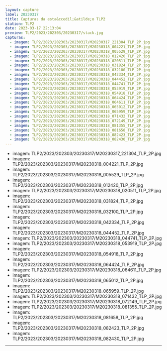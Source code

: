 ```yaml
---
layout: capture
label: 20230317
title: Capturas da esta&ccedil;&atilde;o TLP2
station: TLP2
date: 2023-03-17 22:13:04
preview: TLP2/2023/202303/20230317/stack.jpg
capturas:
  - imagem: TLP2/2023/202303/20230317/M20230317_221304_TLP_2P.jpg
  - imagem: TLP2/2023/202303/20230317/M20230318_004221_TLP_2P.jpg
  - imagem: TLP2/2023/202303/20230317/M20230318_005529_TLP_2P.jpg
  - imagem: TLP2/2023/202303/20230317/M20230318_012420_TLP_2P.jpg
  - imagem: TLP2/2023/202303/20230317/M20230318_020511_TLP_2P.jpg
  - imagem: TLP2/2023/202303/20230317/M20230318_031824_TLP_2P.jpg
  - imagem: TLP2/2023/202303/20230317/M20230318_032100_TLP_2P.jpg
  - imagem: TLP2/2023/202303/20230317/M20230318_042334_TLP_2P.jpg
  - imagem: TLP2/2023/202303/20230317/M20230318_044452_TLP_2P.jpg
  - imagem: TLP2/2023/202303/20230317/M20230318_044741_TLP_2P.jpg
  - imagem: TLP2/2023/202303/20230317/M20230318_053919_TLP_2P.jpg
  - imagem: TLP2/2023/202303/20230317/M20230318_054918_TLP_2P.jpg
  - imagem: TLP2/2023/202303/20230317/M20230318_064424_TLP_2P.jpg
  - imagem: TLP2/2023/202303/20230317/M20230318_064611_TLP_2P.jpg
  - imagem: TLP2/2023/202303/20230317/M20230318_065012_TLP_2P.jpg
  - imagem: TLP2/2023/202303/20230317/M20230318_065959_TLP_2P.jpg
  - imagem: TLP2/2023/202303/20230317/M20230318_071432_TLP_2P.jpg
  - imagem: TLP2/2023/202303/20230317/M20230318_072149_TLP_2P.jpg
  - imagem: TLP2/2023/202303/20230317/M20230318_081355_TLP_2P.jpg
  - imagem: TLP2/2023/202303/20230317/M20230318_081658_TLP_2P.jpg
  - imagem: TLP2/2023/202303/20230317/M20230318_082423_TLP_2P.jpg
  - imagem: TLP2/2023/202303/20230317/M20230318_082430_TLP_2P.jpg
---
```

  - imagem: TLP2/2023/202303/20230317/M20230317_221304_TLP_2P.jpg
  - imagem: TLP2/2023/202303/20230317/M20230318_004221_TLP_2P.jpg
  - imagem: TLP2/2023/202303/20230317/M20230318_005529_TLP_2P.jpg
  - imagem: TLP2/2023/202303/20230317/M20230318_012420_TLP_2P.jpg
  - imagem: TLP2/2023/202303/20230317/M20230318_020511_TLP_2P.jpg
  - imagem: TLP2/2023/202303/20230317/M20230318_031824_TLP_2P.jpg
  - imagem: TLP2/2023/202303/20230317/M20230318_032100_TLP_2P.jpg
  - imagem: TLP2/2023/202303/20230317/M20230318_042334_TLP_2P.jpg
  - imagem: TLP2/2023/202303/20230317/M20230318_044452_TLP_2P.jpg
  - imagem: TLP2/2023/202303/20230317/M20230318_044741_TLP_2P.jpg
  - imagem: TLP2/2023/202303/20230317/M20230318_053919_TLP_2P.jpg
  - imagem: TLP2/2023/202303/20230317/M20230318_054918_TLP_2P.jpg
  - imagem: TLP2/2023/202303/20230317/M20230318_064424_TLP_2P.jpg
  - imagem: TLP2/2023/202303/20230317/M20230318_064611_TLP_2P.jpg
  - imagem: TLP2/2023/202303/20230317/M20230318_065012_TLP_2P.jpg
  - imagem: TLP2/2023/202303/20230317/M20230318_065959_TLP_2P.jpg
  - imagem: TLP2/2023/202303/20230317/M20230318_071432_TLP_2P.jpg
  - imagem: TLP2/2023/202303/20230317/M20230318_072149_TLP_2P.jpg
  - imagem: TLP2/2023/202303/20230317/M20230318_081355_TLP_2P.jpg
  - imagem: TLP2/2023/202303/20230317/M20230318_081658_TLP_2P.jpg
  - imagem: TLP2/2023/202303/20230317/M20230318_082423_TLP_2P.jpg
  - imagem: TLP2/2023/202303/20230317/M20230318_082430_TLP_2P.jpg
---
